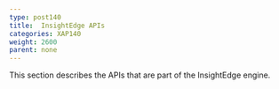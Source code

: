 ```yaml
---
type: post140
title:  InsightEdge APIs
categories: XAP140
weight: 2600
parent: none
---
```


This section describes the APIs that are part of the InsightEdge engine.


<!--
minitoc
-->
